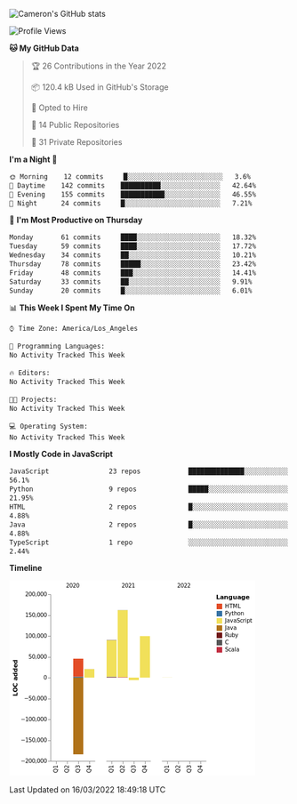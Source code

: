 ![Cameron's GitHub stats](https://github-readme-stats.vercel.app/api?username=gouldcs&show_icons=true&theme=great-gatsby&show_icons=true&count_private=true)


<!--START_SECTION:waka-->
![Profile Views](http://img.shields.io/badge/Profile%20Views-3-blue)

**🐱 My GitHub Data** 

> 🏆 26 Contributions in the Year 2022
 > 
> 📦 120.4 kB Used in GitHub's Storage 
 > 
> 💼 Opted to Hire
 > 
> 📜 14 Public Repositories 
 > 
> 🔑 31 Private Repositories  
 > 
**I'm a Night 🦉** 

```text
🌞 Morning    12 commits     █░░░░░░░░░░░░░░░░░░░░░░░░   3.6% 
🌆 Daytime    142 commits    ██████████░░░░░░░░░░░░░░░   42.64% 
🌃 Evening    155 commits    ███████████░░░░░░░░░░░░░░   46.55% 
🌙 Night      24 commits     █░░░░░░░░░░░░░░░░░░░░░░░░   7.21%

```
📅 **I'm Most Productive on Thursday** 

```text
Monday       61 commits     ████░░░░░░░░░░░░░░░░░░░░░   18.32% 
Tuesday      59 commits     ████░░░░░░░░░░░░░░░░░░░░░   17.72% 
Wednesday    34 commits     ██░░░░░░░░░░░░░░░░░░░░░░░   10.21% 
Thursday     78 commits     █████░░░░░░░░░░░░░░░░░░░░   23.42% 
Friday       48 commits     ███░░░░░░░░░░░░░░░░░░░░░░   14.41% 
Saturday     33 commits     ██░░░░░░░░░░░░░░░░░░░░░░░   9.91% 
Sunday       20 commits     █░░░░░░░░░░░░░░░░░░░░░░░░   6.01%

```


📊 **This Week I Spent My Time On** 

```text
⌚︎ Time Zone: America/Los_Angeles

💬 Programming Languages: 
No Activity Tracked This Week

🔥 Editors: 
No Activity Tracked This Week

🐱‍💻 Projects: 
No Activity Tracked This Week

💻 Operating System: 
No Activity Tracked This Week

```

**I Mostly Code in JavaScript** 

```text
JavaScript               23 repos            ██████████████░░░░░░░░░░░   56.1% 
Python                   9 repos             █████░░░░░░░░░░░░░░░░░░░░   21.95% 
HTML                     2 repos             █░░░░░░░░░░░░░░░░░░░░░░░░   4.88% 
Java                     2 repos             █░░░░░░░░░░░░░░░░░░░░░░░░   4.88% 
TypeScript               1 repo              ░░░░░░░░░░░░░░░░░░░░░░░░░   2.44%

```


**Timeline**

![Chart not found](https://raw.githubusercontent.com/gouldcs/gouldcs/main/charts/bar_graph.png) 


 Last Updated on 16/03/2022 18:49:18 UTC
<!--END_SECTION:waka-->

<!--
**gouldcs/gouldcs** is a ✨ _special_ ✨ repository because its `README.md` (this file) appears on your GitHub profile.

Here are some ideas to get you started:

- 🔭 I’m currently working on ...
- 🌱 I’m currently learning ...
- 👯 I’m looking to collaborate on ...
- 🤔 I’m looking for help with ...
- 💬 Ask me about ...
- 📫 How to reach me: ...
- 😄 Pronouns: ...
- ⚡ Fun fact: ...
-->
